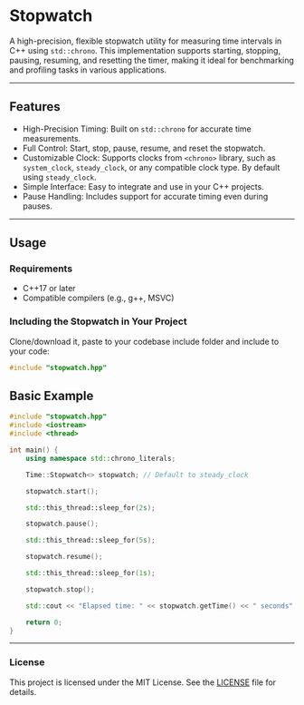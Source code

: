 # Stopwatch

A high-precision, flexible stopwatch utility for measuring time intervals in C++ using `std::chrono`. This implementation supports starting, stopping, pausing, resuming, and resetting the timer, making it ideal for benchmarking and profiling tasks in various applications.

---

## Features

- High-Precision Timing: Built on `std::chrono` for accurate time measurements.
- Full Control: Start, stop, pause, resume, and reset the stopwatch.
- Customizable Clock: Supports clocks from `<chrono>` library, such as `system_clock`, `steady_clock`, or any compatible clock type. By default using `steady_clock`.
- Simple Interface: Easy to integrate and use in your C++ projects.
- Pause Handling: Includes support for accurate timing even during pauses.

---

## Usage

### Requirements
- C++17 or later
- Compatible compilers (e.g., g++, MSVC)

### Including the Stopwatch in Your Project

Clone/download it, paste to your codebase include folder and include to your code:

```cpp
#include "stopwatch.hpp"
```

## Basic Example

```cpp
#include "stopwatch.hpp"
#include <iostream>
#include <thread>

int main() {
    using namespace std::chrono_literals;

    Time::Stopwatch<> stopwatch; // Default to steady_clock

    stopwatch.start();

    std::this_thread::sleep_for(2s);

    stopwatch.pause();

    std::this_thread::sleep_for(5s);

    stopwatch.resume();

    std::this_thread::sleep_for(1s);

    stopwatch.stop();

    std::cout << "Elapsed time: " << stopwatch.getTime() << " seconds" << std::endl;

    return 0;
}
```

---

### License
This project is licensed under the MIT License. See the [LICENSE](LICENSE) file for details.
